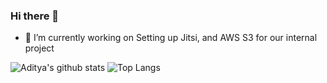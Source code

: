 ### Hi there 👋



- 🔭 I’m currently working on Setting up Jitsi, and AWS S3 for our internal project



![Aditya's github stats](https://github-readme-stats.vercel.app/api?username=kianaditya&count_private=true&show_icons=true)
![Top Langs](https://github-readme-stats.vercel.app/api/top-langs/?username=kianaditya)


